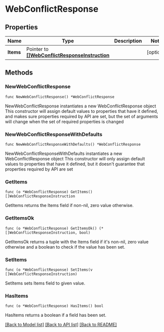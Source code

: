 # WebConflictResponse

## Properties

Name | Type | Description | Notes
------------ | ------------- | ------------- | -------------
**Items** | Pointer to [**[]WebConflictResponseInstruction**](WebConflictResponseInstruction.md) |  | [optional] 

## Methods

### NewWebConflictResponse

`func NewWebConflictResponse() *WebConflictResponse`

NewWebConflictResponse instantiates a new WebConflictResponse object
This constructor will assign default values to properties that have it defined,
and makes sure properties required by API are set, but the set of arguments
will change when the set of required properties is changed

### NewWebConflictResponseWithDefaults

`func NewWebConflictResponseWithDefaults() *WebConflictResponse`

NewWebConflictResponseWithDefaults instantiates a new WebConflictResponse object
This constructor will only assign default values to properties that have it defined,
but it doesn't guarantee that properties required by API are set

### GetItems

`func (o *WebConflictResponse) GetItems() []WebConflictResponseInstruction`

GetItems returns the Items field if non-nil, zero value otherwise.

### GetItemsOk

`func (o *WebConflictResponse) GetItemsOk() (*[]WebConflictResponseInstruction, bool)`

GetItemsOk returns a tuple with the Items field if it's non-nil, zero value otherwise
and a boolean to check if the value has been set.

### SetItems

`func (o *WebConflictResponse) SetItems(v []WebConflictResponseInstruction)`

SetItems sets Items field to given value.

### HasItems

`func (o *WebConflictResponse) HasItems() bool`

HasItems returns a boolean if a field has been set.


[[Back to Model list]](../README.md#documentation-for-models) [[Back to API list]](../README.md#documentation-for-api-endpoints) [[Back to README]](../README.md)


